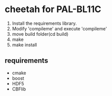 # cheetah for PAL-BL11C
1. Install the requirements library.
2. Modify 'compileme' and execute 'compileme'
3. move build folder(cd build)
4. make
5. make install


## requirements
- cmake
- boost
- HDF5
- CBFlib

